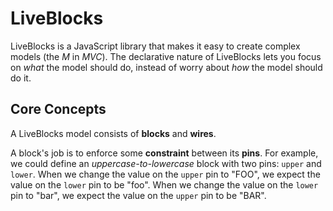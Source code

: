 # LiveBlocks

LiveBlocks is a JavaScript library that makes it easy to create complex models
(the *M* in *MVC*). The declarative nature of LiveBlocks lets you focus on
*what* the model should do, instead of worry about *how* the model should do
it.

## Core Concepts

A LiveBlocks model consists of **blocks** and **wires**.

A block's job is to enforce some **constraint** between its **pins**. For
example, we could define an *uppercase-to-lowercase* block with two pins:
`upper` and `lower`. When we change the value on the `upper` pin to "FOO", we
expect the value on the `lower` pin to be "foo". When we change the value on
the `lower` pin to "bar", we expect the value on the `upper` pin to be "BAR".
